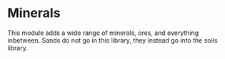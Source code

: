 # Minerals
This module adds a wide range of minerals, ores, and everything inbetween. Sands do not go in this library, they instead go into the soils library. 

